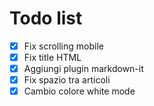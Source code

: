 # Todo list
- [x] Fix scrolling mobile
- [x] Fix title HTML
- [x] Aggiungi plugin markdown-it
- [x] Fix spazio tra articoli
- [x] Cambio colore white mode